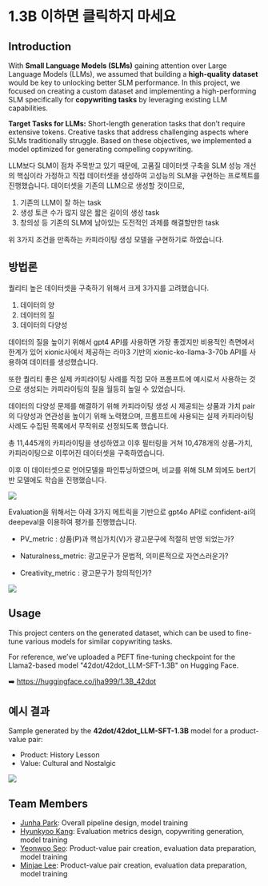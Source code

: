 # 1.3B 이하면 클릭하지 마세요

## Introduction

With **Small Language Models (SLMs)** gaining attention over Large Language Models (LLMs), we assumed that building a **high-quality dataset** would be key to unlocking better SLM performance. In this project, we focused on creating a custom dataset and implementing a high-performing SLM specifically for **copywriting tasks** by leveraging existing LLM capabilities.

**Target Tasks for LLMs:**
Short-length generation tasks that don’t require extensive tokens.
Creative tasks that address challenging aspects where SLMs traditionally struggle.
Based on these objectives, we implemented a model optimized for generating compelling copywriting.





LLM보다 SLM이 점차 주목받고 있기 때문에,
고품질 데이터셋 구축을 SLM 성능 개선의 핵심이라 가정하고 직접 데이터셋을 생성하여 고성능의 SLM을 구현하는 프로젝트를 진행했습니다.
데이터셋을 기존의 LLM으로 생성할 것이므로,
  1. 기존의 LLM이 잘 하는 task
  2. 생성 토큰 수가 많지 않은 짧은 길이의 생성 task
  3. 창의성 등 기존의 SLM에 남아있는 도전적인 과제를 해결할만한 task

위 3가지 조건을 만족하는 카피라이팅 생성 모델을 구현하기로 하였습니다.


## 방법론

퀄리티 높은 데이터셋을 구축하기 위해서 크게 3가지를 고려했습니다.
 1. 데이터의 양
 2. 데이터의 질
 3. 데이터의 다양성

데이터의 질을 높이기 위해서 gpt4 API를 사용하면 가장 좋겠지만 비용적인 측면에서 한계가 있어 xionic사에서 제공하는 라마3 기반의 xionic-ko-llama-3-70b API를 사용하여 데이터를 생성했습니다.

또한 퀄리티 좋은 실제 카피라이팅 사례를 직접 모아 프롬프트에 예시로서 사용하는 것으로 생성되는 카피라이팅의 질을 월등히 높일 수 있었습니다.

데이터의 다양성 문제를 해결하기 위해 카피라이팅 생성 시 제공되는 상품과 가치 pair의 다양성과 연관성을 높이기 위해 노력했으며, 프롬프트에 사용되는 실제 카피라이팅 사례도 수집된 목록에서 무작위로 선정되도록 했습니다.

총 11,445개의 카피라이팅을 생성하였고 이후 필터링을 거쳐 10,478개의 상품-가치, 카피라이팅으로 이루어진 데이터셋을 구축하였습니다.

이후 이 데이터셋으로 언어모델을 파인튜닝하였으며, 비교를 위해 SLM 외에도 bert기반 모델에도 학습을 진행했습니다.

<img src="./asset/models_result.png">

Evaluation을 위해서는 아래 3가지 메트릭을 기반으로 gpt4o API로 confident-ai의 deepeval을 이용하여 평가를 진행했습니다. 

 - PV_metric : 상품(P)과 핵심가치(V)가 광고문구에 적절히 반영 되었는가?
 
 - Naturalness_metric: 광고문구가 문법적, 의미론적으로 자연스러운가?
 
 - Creativity_metric : 광고문구가 창의적인가?

<img src="./asset/models_evaluation.png">


## Usage

This project centers on the generated dataset, which can be used to fine-tune various models for similar copywriting tasks.

For reference, we’ve uploaded a PEFT fine-tuning checkpoint for the Llama2-based model "42dot/42dot_LLM-SFT-1.3B" on Hugging Face.

➡️ https://huggingface.co/jha999/1.3B_42dot

## 예시 결과

Sample generated by the **42dot/42dot_LLM-SFT-1.3B** model for a product-value pair:
- Product: History Lesson
- Value: Cultural and Nostalgic
<img src="./asset/42dot_result_example.png">

## Team Members

- [Junha Park](https://github.com/joon999): Overall pipeline design, model training
- [Hyunkyoo Kang](): Evaluation metrics design, copywriting generation, model training
- [Yeonwoo Seo](https://github.com/readygetset): Product-value pair creation, evaluation data preparation, model training
- [Minjae Lee](): Product-value pair creation, evaluation data preparation, model training
